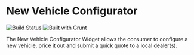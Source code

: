 # New Vehicle Configurator

[![Build Status](https://travis-ci.org/EdmundsWidgets/com.edmunds.widgets.nvc.png?branch=master)](https://travis-ci.org/EdmundsWidgets/com.edmunds.widgets.nvc)
[![Built with Grunt](https://cdn.gruntjs.com/builtwith.png)](http://gruntjs.com)

The New Vehicle Configurator Widget allows the consumer to configure a new vehicle, price it out and submit a quick quote to a local dealer(s).
